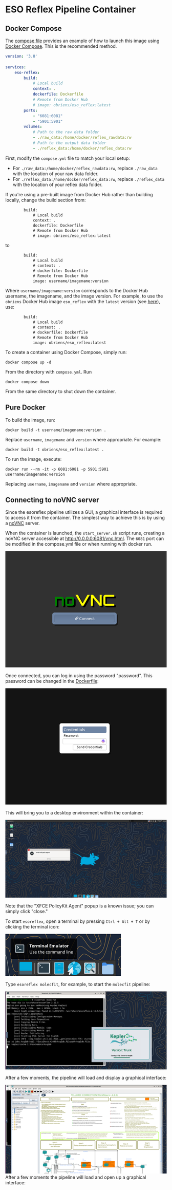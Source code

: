 # ESO Reflex Pipeline Container

## Docker Compose

The [compose file](./compose.yml) provides an example of how to launch this image using [Docker Compose](https://docs.docker.com/compose/). This is the recommended method.

```yaml
version: '3.8'

services:
    eso-reflex:
        build:
            # Local build
            context: .
            dockerfile: Dockerfile
            # Remote from Docker Hub
            # image: obriens/eso_reflex:latest
        ports:
            - "6081:6081"
            - "5901:5901"
        volumes:
            # Path to the raw data folder
            - ./raw_data:/home/docker/reflex_rawdata:rw
            # Path to the output data folder
            - ./reflex_data:/home/docker/reflex_data:rw
```

First, modify the `compose.yml` file to match your local setup:

* For `./raw_data:/home/docker/reflex_rawdata:rw`, replace `./raw_data` with the location of your raw data folder.
* For `./reflex_data:/home/docker/reflex_data:rw`, replace `./reflex_data` with the location of your reflex data folder.

If you're using a pre-built image from Docker Hub rather than building locally, change the build section from:
```
        build:
            # Local build
            context: .
            dockerfile: Dockerfile
            # Remote from Docker Hub
            # image: obriens/eso_reflex:latest
```
to
```
        build:
            # Local build
            # context: .
            # dockerfile: Dockerfile
            # Remote from Docker Hub
            image: username/imagename:version
```

Where `username/imagename:version` corresponds to the Docker Hub username, the imagename, and the image version. For example, to use the `obriens` Docker Hub image `eso_reflex` with the `latest` version (see [here](https://hub.docker.com/repository/docker/obriens/eso_reflex/general)), use:
```
        build:
            # Local build
            # context: .
            # dockerfile: Dockerfile
            # Remote from Docker Hub
            image: obriens/eso_reflex:latest
```

To create a container using Docker Compose, simply run:
```
docker compose up -d
```
From the directory with `compose.yml`. Run
```
docker compose down
```
From the same directory to shut down the container.


## Pure Docker

To build the image, run:
```
docker build -t username/imagename:version .  
```
Replace `username`, `imagename` and `version` where appropriate. For example:
```
docker build -t obriens/eso_reflex:latest .
```

To run the image, execute:
```
docker run --rm -it -p 6081:6081 -p 5901:5901 username/imagename:version
```
Replacing `username`, `imagename` and `version` where appropriate.

## Connecting to noVNC server

Since the esoreflex pipeline utilizes a GUI, a graphical interface is required to access it from the container. The simplest way to achieve this is by using a [noVNC](https://novnc.com/info.html) server.

When the container is launched, the `start_server.sh` script runs, creating a noVNC server accessible at http://0.0.0.0:6081/vnc.html. The `6081` port can be modified in the compose.yml file or when running with docker run.

![noVNC Landing page](images/noVNC-page.png)


Once connected, you can log in using the password "password". This password can be changed in the [Dockerfile](Dockerfile):

![noVNC Login](images/noVNC-login.png)

This will bring you to a desktop environment within the container:

![noVNC Desktop](images/noVNC-desktop.png)

Note that the "XFCE PolicyKit Agent" popup is a known issue; you can simply click "close."

To start `esoreflex`, open a terminal by pressing `Ctrl + Alt + T` or by clicking the terminal icon:

![Terminal icon](images/noVNC-terminal-icon.png)

Type `esoreflex molecfit`, for example, to start the `molecfit` pipeline:

![Launching molecfit](images/noVNC-terminal-molecfit.png)

After a few moments, the pipeline will load and display a graphical interface:

![Kepler GUI](images/noVNC-molecfit-kepler.png)After a few moments the pipeline will load and open up a graphical interface:
